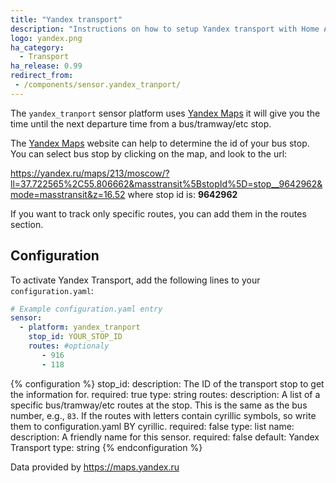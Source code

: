 ```yaml
---
title: "Yandex transport"
description: "Instructions on how to setup Yandex transport with Home Assistant."
logo: yandex.png
ha_category:
  - Transport
ha_release: 0.99
redirect_from:
 - /components/sensor.yandex_tranport/
---
```


The `yandex_tranport` sensor platform uses [Yandex Maps](https://maps.yandex.ru/) it will give you the time until the next departure time from a bus/tramway/etc stop.

The [Yandex Maps](https://maps.yandex.ru/) website can help to determine the id of your bus stop. You can select bus stop by clicking on the map, and look to the url:

https://yandex.ru/maps/213/moscow/?ll=37.722565%2C55.806662&masstransit%5BstopId%5D=stop__9642962&mode=masstransit&z=16.52
where stop id is: **9642962**

If you want to track only specific routes, you can add them in the routes section.

## Configuration

To activate Yandex Transport, add the following lines to your `configuration.yaml`:

```yaml
# Example configuration.yaml entry
sensor:
  - platform: yandex_tranport
    stop_id: YOUR_STOP_ID
    routes: #optionaly
       - 916
       - 118
```

{% configuration %}
stop_id:
  description: The ID of the transport stop to get the information for.
  required: true
  type: string
routes:
  description: A list of a specific bus/tramway/etc routes at the stop. This is the same as the bus number, e.g., `83`. If the routes with letters contain cyrillic symbols, so write them to configuration.yaml BY cyrillic.
  required: false
  type: list
name:
  description: A friendly name for this sensor.
  required: false
  default: Yandex Transport
  type: string
{% endconfiguration %}

Data provided by https://maps.yandex.ru